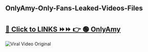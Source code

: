 
 ## OnlyAmy-Only-Fans-Leaked-Videos-Files

# <h2><a href="https://mediaupload.pro?OnlyAmy">🔗 Click to LINKS ⏩⏩ 👉 🟢 OnlyAmy </a></h2>

<a href="https://mediaupload.pro?OnlyAmy" rel="nofollow" data-target="animated-image.originalLink"><img src="https://i.ibb.co.com/xMMVF88/686577567.gif" alt="Viral Video Original" style="max-width: 100%; display: inline-block;" data-target="animated-image.originalImage"></a>